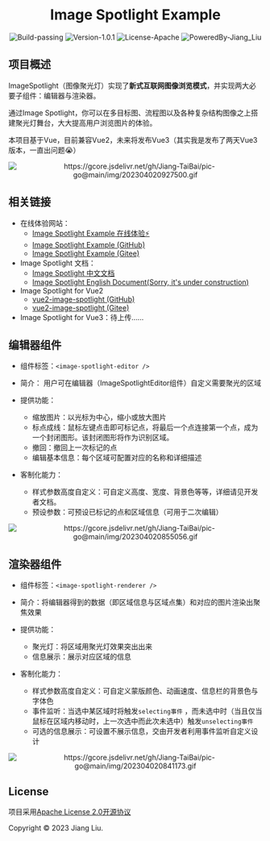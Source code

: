 # <div align="center">Image Spotlight Example</div>

<div align="center">
  <img src="https://img.shields.io/badge/Build-passing-%2396C40F" alt="Build-passing"/>
  <img src="https://img.shields.io/badge/Version-1.0.1-%231081C1" alt="Version-1.0.1"/>
  <img src="https://img.shields.io/badge/License-Apache-%2396C40F" alt="License-Apache"/>
  <img src="https://img.shields.io/badge/PoweredBy-Jiang_Liu-%2396C40F" alt="PoweredBy-Jiang_Liu"/>
</div>

## 项目概述

ImageSpotlight（图像聚光灯）实现了**新式互联网图像浏览模式**，并实现两大必要子组件：编辑器与渲染器。

通过Image Spotlight，你可以在多目标图、流程图以及各种复杂结构图像之上搭建聚光灯舞台，大大提高用户浏览图片的体验。

本项目基于Vue，目前兼容Vue2，未来将发布Vue3（其实我是发布了两天Vue3版本，一直出问题😭）

<div align="center">
  <img src="https://gcore.jsdelivr.net/gh/Jiang-TaiBai/pic-go@main/img/202304020927500.gif" alt="https://gcore.jsdelivr.net/gh/Jiang-TaiBai/pic-go@main/img/202304020927500.gif"/>
</div>

## 相关链接

- 在线体验网站：
  - [Image Spotlight Example 在线体验⚡](https://jiang-taibai.github.io/vue2-image-spotlight-example/)
  - [Image Spotlight Example (GitHub)](https://github.com/Jiang-TaiBai/vue2-image-spotlight-example)
  - [Image Spotlight Example (Gitee)](https://gitee.com/jiang-taibai/vue2-image-spotlight-example)
- Image Spotlight 文档：
  - [Image Spotlight 中文文档](https://jiang-taibai.github.io/vue2-image-spotlight/)
  - [Image Spotlight English Document(Sorry, it's under construction)]()
- Image Spotlight for Vue2
  - [vue2-image-spotlight (GitHub)](https://github.com/Jiang-TaiBai/vue2-image-spotlight)
  - [vue2-image-spotlight (Gitee)](https://gitee.com/jiang-taibai/vue2-image-spotlight)
- Image Spotlight for Vue3：待上传……

## 编辑器组件

- 组件标签：`<image-spotlight-editor />`
- 简介： 用户可在编辑器（ImageSpotlightEditor组件）自定义需要聚光的区域
- 提供功能：

    - 缩放图片：以光标为中心，缩小或放大图片
    - 标点成线：鼠标左键点击即可标记点，将最后一个点连接第一个点，成为一个封闭图形。该封闭图形将作为识别区域。
    - 撤回：撤回上一次标记的点
    - 编辑基本信息：每个区域可配置对应的名称和详细描述
- 客制化能力：

    - 样式参数高度自定义：可自定义高度、宽度、背景色等等，详细请见开发者文档。
    - 预设参数：可预设已标记的点和区域信息（可用于二次编辑）

<div align="center">
  <img src="https://gcore.jsdelivr.net/gh/Jiang-TaiBai/pic-go@main/img/202304020855056.gif" alt="https://gcore.jsdelivr.net/gh/Jiang-TaiBai/pic-go@main/img/202304020855056.gif"/>
</div>

## 渲染器组件

- 组件标签：`<image-spotlight-renderer />`
- 简介：将编辑器得到的数据（即区域信息与区域点集）和对应的图片渲染出聚焦效果
- 提供功能：

    - 聚光灯：将区域用聚光灯效果突出出来
    - 信息展示：展示对应区域的信息

- 客制化能力：

    - 样式参数高度自定义：可自定义蒙版颜色、动画速度、信息栏的背景色与字体色
    - 事件监听：当选中某区域时将触发`selecting事件`
      ，而未选中时（当且仅当鼠标在区域内移动时，上一次选中而此次未选中）触发`unselecting事件`
    - 可选的信息展示：可设置不展示信息，交由开发者利用事件监听自定义设计

<div align="center">
  <img src="https://gcore.jsdelivr.net/gh/Jiang-TaiBai/pic-go@main/img/202304020841173.gif" alt="https://gcore.jsdelivr.net/gh/Jiang-TaiBai/pic-go@main/img/202304020841173.gif"/>
</div>

## License

项目采用[Apache License 2.0开源协议](https://apache.org/licenses/LICENSE-2.0.txt)

Copyright © 2023 Jiang Liu.